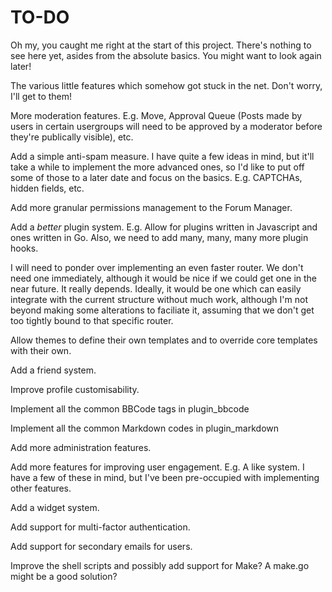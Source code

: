 # TO-DO

Oh my, you caught me right at the start of this project. There's nothing to see here yet, asides from the absolute basics. You might want to look again later!


The various little features which somehow got stuck in the net. Don't worry, I'll get to them!

More moderation features. E.g. Move, Approval Queue (Posts made by users in certain usergroups will need to be approved by a moderator before they're publically visible), etc.

Add a simple anti-spam measure. I have quite a few ideas in mind, but it'll take a while to implement the more advanced ones, so I'd like to put off some of those to a later date and focus on the basics. E.g. CAPTCHAs, hidden fields, etc.

Add more granular permissions management to the Forum Manager.

Add a *better* plugin system. E.g. Allow for plugins written in Javascript and ones written in Go. Also, we need to add many, many, many more plugin hooks.

I will need to ponder over implementing an even faster router. We don't need one immediately, although it would be nice if we could get one in the near future. It really depends. Ideally, it would be one which can easily integrate with the current structure without much work, although I'm not beyond making some alterations to faciliate it, assuming that we don't get too tightly bound to that specific router.

Allow themes to define their own templates and to override core templates with their own.

Add a friend system.

Improve profile customisability.

Implement all the common BBCode tags in plugin_bbcode

Implement all the common Markdown codes in plugin_markdown

Add more administration features.

Add more features for improving user engagement. E.g. A like system. I have a few of these in mind, but I've been pre-occupied with implementing other features.

Add a widget system.

Add support for multi-factor authentication.

Add support for secondary emails for users.

Improve the shell scripts and possibly add support for Make? A make.go might be a good solution?
